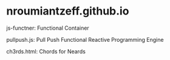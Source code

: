 # nroumiantzeff.github.io

js-functner: Functional Container

pullpush.js: Pull Push Functional Reactive Programming Engine

ch3rds.html: Chords for Neards
